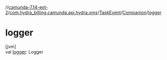 //[camunda-7.14-ext-2](../../../../index.md)/[com.hydra_billing.camunda.api.hydra.oms](../../index.md)/[TaskEvent](../index.md)/[Companion](index.md)/[logger](logger.md)

# logger

[jvm]\
val [logger](logger.md): Logger

